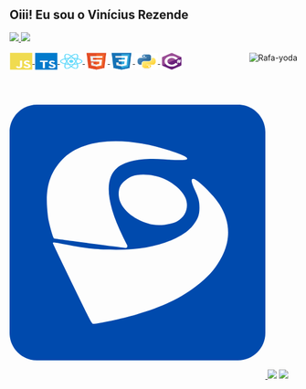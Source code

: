 ## Oiii! Eu sou o Vinícius Rezende

<div>
  <a href="https://github.com/vprezende">
  <img height="180em" src="https://github-readme-stats.vercel.app/api?username=vprezende&theme=dracula&show_icons=true&include_all_commits=true&count_private=true&border_width=5"/>
  <img height="180em" src="https://github-readme-stats.vercel.app/api/top-langs/?username=vprezende&layout=compact&langs_count=16&theme=dracula"/>
</div>
<div style="display: inline_block"><br>
  <img align="center" alt="Rafa-Js" height="30" width="40" src="https://raw.githubusercontent.com/devicons/devicon/master/icons/javascript/javascript-plain.svg">
  <img align="center" alt="Rafa-Ts" height="30" width="40" src="https://raw.githubusercontent.com/devicons/devicon/master/icons/typescript/typescript-plain.svg">
  <img align="center" alt="Rafa-React" height="30" width="40" src="https://raw.githubusercontent.com/devicons/devicon/master/icons/react/react-original.svg">
  <img align="center" alt="Rafa-HTML" height="30" width="40" src="https://raw.githubusercontent.com/devicons/devicon/master/icons/html5/html5-original.svg">
  <img align="center" alt="Rafa-CSS" height="30" width="40" src="https://raw.githubusercontent.com/devicons/devicon/master/icons/css3/css3-original.svg">
  <img align="center" alt="Rafa-Python" height="30" width="40" src="https://raw.githubusercontent.com/devicons/devicon/master/icons/python/python-original.svg">
  <img align="center" alt="Rafa-Csharp" height="30" width="40" src="https://raw.githubusercontent.com/devicons/devicon/master/icons/csharp/csharp-original.svg">
  <img align="right" alt="Rafa-yoda" src="https://cdn.discordapp.com/attachments/795358919417397249/825430589581688872/hi.gif">
</div>
  
##
 
<div>
  <a href="http://lattes.cnpq.br/3090486923351339">
    <svg xmlns:dc="http://purl.org/dc/elements/1.1/" xmlns:cc="http://creativecommons.org/ns#" xmlns:rdf="http://www.w3.org/1999/02/22-rdf-syntax-ns#" xmlns:svg="http://www.w3.org/2000/svg" xmlns="http://www.w3.org/2000/svg" xmlns:sodipodi="http://sodipodi.sourceforge.net/DTD/sodipodi-0.dtd" 
    xmlns:inkscape="http://www.inkscape.org/namespaces/inkscape" width="448" height="512" viewBox="0 0 448 512" version="1.1" id="svg8" inkscape:version="1.0 (1.0+r73+1)" sodipodi:docname="lattes-square.svg">
      <title id="title839">Plataforma Lattes</title>
      <defs id="defs2" fill="#004aad"/>
      <sodipodi:namedview id="base" pagecolor="#ffffff" bordercolor="#666666" borderopacity="1.0" inkscape:pageopacity="0.0" inkscape:pageshadow="2" inkscape:zoom="0.75" inkscape:cx="224" inkscape:cy="256" inkscape:document-units="px" inkscape:current-layer="layer6" inkscape:document-rotation="0" showgrid="true" units="px" 
      showguides="true" inkscape:guide-bbox="true" inkscape:window-width="1315" inkscape:window-height="713" inkscape:window-x="51" inkscape:window-y="27" inkscape:window-maximized="1" fill="#004aad">
        <inkscape:grid type="xygrid" id="grid10" empspacing="4" fill="#004aad"/>
        <sodipodi:guide position="448,416" orientation="0,1" id="guide832" inkscape:label="" inkscape:locked="true" inkscape:color="#0000ff" fill="#004aad"/>
        <sodipodi:guide position="448,96" orientation="0,1" id="guide834" inkscape:label="" inkscape:locked="true" inkscape:color="#0000ff" fill="#004aad"/>
        <sodipodi:guide position="448,64" orientation="0,1" id="guide836" inkscape:label="baseline" inkscape:locked="true" inkscape:color="#0000ff" fill="#004aad"/>
        <sodipodi:guide id="guide835" orientation="1,0" position="64,512" fill="#004aad"/>
        <sodipodi:guide id="guide837" orientation="1,0" position="384,512" fill="#004aad"/>
      </sodipodi:namedview>
      <metadata id="metadata5" fill="#004aad">
        <rdf:RDF fill="#004aad">
          <cc:Work rdf:about="" fill="#004aad">
            <dc:format fill="#004aad">image/svg+xml</dc:format>
            <dc:type rdf:resource="http://purl.org/dc/dcmitype/StillImage" fill="#004aad"/>
            <dc:title fill="#004aad">Plataforma Lattes</dc:title>
            <cc:license rdf:resource="http://scripts.sil.org/OFL" fill="#004aad"/>
            <dc:subject fill="#004aad">
              <rdf:Bag fill="#004aad">
                <rdf:li fill="#004aad">Plataforma Lattes</rdf:li>
              </rdf:Bag>
            </dc:subject>
          </cc:Work>
          <cc:License rdf:about="http://scripts.sil.org/OFL" fill="#004aad">
            <cc:permits rdf:resource="http://scripts.sil.org/pub/OFL/Reproduction" fill="#004aad"/>
            <cc:permits rdf:resource="http://scripts.sil.org/pub/OFL/Distribution" fill="#004aad"/>
            <cc:permits rdf:resource="http://scripts.sil.org/pub/OFL/Embedding" fill="#004aad"/>
            <cc:permits rdf:resource="http://scripts.sil.org/pub/OFL/DerivativeWorks" fill="#004aad"/>
            <cc:requires rdf:resource="http://scripts.sil.org/pub/OFL/Notice" fill="#004aad"/>
            <cc:requires rdf:resource="http://scripts.sil.org/pub/OFL/Attribution" fill="#004aad"/>
            <cc:requires rdf:resource="http://scripts.sil.org/pub/OFL/ShareAlike" fill="#004aad"/>
            <cc:requires rdf:resource="http://scripts.sil.org/pub/OFL/DerivativeRenaming" fill="#004aad"/>
            <cc:requires rdf:resource="http://scripts.sil.org/pub/OFL/BundlingWhenSelling" fill="#004aad"/>
          </cc:License>
        </rdf:RDF>
      </metadata>
      <g inkscape:groupmode="layer" id="layer6" inkscape:label="icon">
        <path id="path2" d="M 48 32 C 21.5 32 0 53.5 0 80 L 0 432 C 0 458.5 21.5 480 48 480 L 400 480 C 426.5 480 448 458.5 448 432 L 448 80 C 448 53.5 426.5 32 400 32 L 48 32 z M 186.25781 96 C 217.87062 96.0622 253.98328 102.76751 291.98438 116.27344 C 307.23086 121.69878 313.2844 125.46653 310.48438 127.81445 C 308.41246 
        129.54766 294.36917 129.52214 270.10547 127.73828 C 232.1761 124.95031 203.30451 130.22509 188.42188 142.68359 C 165.76452 161.64773 169.21805 203.22033 198.44336 263.18945 C 201.60866 269.68268 204.79818 276.03654 205.52734 277.33008 C 207.22339 280.30617 205.99304 283.07018 203.04102 282.93164 C 201.78357 282.87144 
        173.47486 279.29406 140.13086 274.97266 C 106.78577 270.65271 78.8041 266.89514 77.9375 266.61914 C 76.45622 266.1419 71.155576 248.45977 68.166016 234.06641 C 67.412776 230.42386 66.307728 220.77787 65.705078 212.61523 C 63.015928 176.1927 70.940424 151.01303 92.177734 128.36914 C 112.40373 106.82245 145.61278 95.920029 
        186.25781 96 z M 234.23242 154.44531 C 246.2097 154.47836 259.75493 157.12268 270.74414 162.0293 C 287.43473 169.47735 302.23039 182.57724 307.73047 194.75977 C 314.78918 210.39563 308.9105 227.83932 293.78906 236.16602 C 283.76633 241.67924 264.28842 244.55653 251.98047 242.3457 L 251.99414 242.3457 L 251.99414 242.34375 
        C 225.38071 237.55859 201.45646 221.05559 193.73242 202.17969 C 190.02716 193.1118 190.20248 181.28198 194.1582 174.19922 C 197.73804 167.79387 206.98068 160.38385 215.25781 157.28125 C 220.42427 155.34572 227.04605 154.42548 234.23242 154.44531 z M 321.69922 162.02734 C 327.62732 161.32477 356.88806 189.73302 367.66406 
        206.65039 C 386.23881 235.82501 387.74753 267.3863 372.02344 297.90625 C 362.3649 316.65671 351.69057 329.62945 333.81836 344.375 C 304.11581 368.86546 269.59069 385.92011 221.91602 399.66016 C 196.3081 407.04552 154.89903 416 146.37109 416 C 144.56313 416 141.1724 410.07184 130.59766 388.38281 L 130.57227 388.39453 C 
        96.248268 318.06253 75.826172 275.58757 75.826172 274.5332 C 75.826172 272.81308 77.924265 273.05178 98.546875 277.0957 C 134.81739 284.21711 154.19529 286.22624 186.49805 286.23828 C 229.23662 286.25008 264.04005 279.48234 291.08008 265.88086 C 305.38521 258.68473 313.98763 252.30346 321.0332 243.66211 C 329.71173 
        233.01157 332.49935 225.67753 332.59961 213.33203 C 332.68751 201.58953 331.10488 195.3975 324.31055 181.0293 C 321.62247 175.35202 319.26047 168.83548 319.03516 166.54883 C 318.68335 162.86872 318.98598 162.3405 321.69922 162.02734 z " fill="#004aad"/>
      </g>
    </svg>
  </a>
  <a href ="mailto:vinicius.rezende@gsuite.iff.edu.br"><img src="https://img.shields.io/badge/-Gmail-%23333?style=for-the-badge&logo=gmail&logoColor=white" target="_blank"></a>
  <a href="https://www.linkedin.com/in/vprezende" target="_blank"><img src="https://img.shields.io/badge/-LinkedIn-%230077B5?style=for-the-badge&logo=linkedin&logoColor=white" target="_blank"></a> 
</div>
